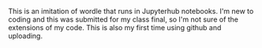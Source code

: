 This is an imitation of wordle that runs in Jupyterhub notebooks. I'm new to coding and this was submitted for my class final, so I'm not sure of the extensions of my code. This is also my first time using github and uploading.
